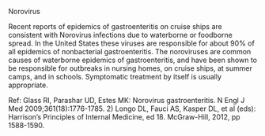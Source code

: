Norovirus

Recent reports of epidemics of gastroenteritis on cruise ships are consistent with Norovirus infections due to waterborne or foodborne spread. In the United States these viruses are responsible for about 90% of all epidemics of nonbacterial gastroenteritis. The noroviruses are common causes of waterborne epidemics of gastroenteritis, and have been shown to be responsible for outbreaks in nursing homes, on cruise ships, at summer camps, and in schools. Symptomatic treatment by itself is usually appropriate.

Ref:  Glass RI, Parashar UD, Estes MK: Norovirus gastroenteritis. N Engl J Med 2009;361(18):1776-1785. 2) Longo DL, Fauci AS, Kasper DL, et al (eds): Harrison’s Principles of Internal Medicine, ed 18. McGraw-Hill, 2012, pp 1588-1590.